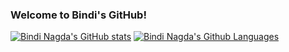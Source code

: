 ### Welcome to Bindi's GitHub!

[![Bindi Nagda's GitHub stats](https://github-readme-stats.vercel.app/api?username=bindi-nagda&cache_seconds=1800&count_private=false&show_icons=true$layout=compact&card_width=15&theme=tokyonight)](https://github.com/bindi-nagda/github-readme-stats)
[![Bindi Nagda's Github Languages](https://github-readme-stats.vercel.app/api/top-langs/?username=bindi-nagda&clayout=compact&theme=tokyonight&hide=jupyter)](https://github.com/bindi-nagda/github-readme-stats)
